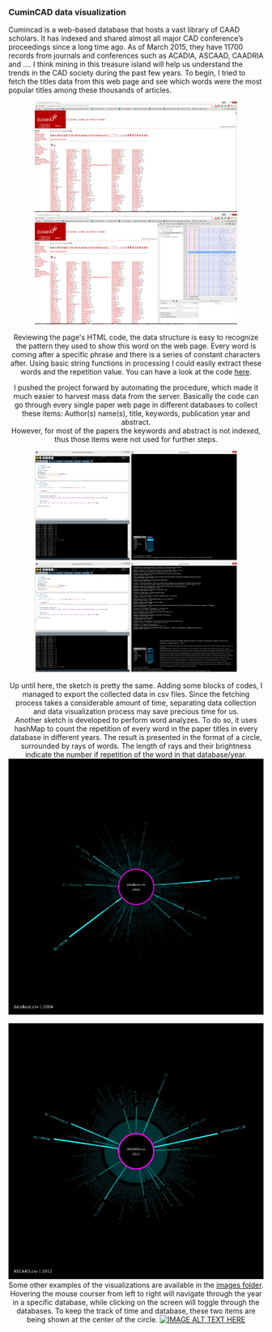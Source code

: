 ### CuminCAD data visualization

Cumincad is a web-based database that hosts a vast library of CAAD scholars. It has indexed and shared almost all major CAD conference’s proceedings since a long time ago. As of March 2015, they have 11700 records from journals and conferences such as ACADIA, ASCAAD, CAADRIA and …. I think mining in this treasure island will help us understand the trends in the CAD society during the past few years.
To begin, I tried to fetch the titles data from this web page and see which words were the most popular titles among these thousands of articles.<br> 

<div style="text-align:center"><img src="https://github.com/Ardibid/Processing_projects/blob/master/CUMINCAD%20Data%20Visualization/images/keyword-page.png" alt="CUMINCAD index page" width="400">
<img src="https://github.com/Ardibid/Processing_projects/blob/master/CUMINCAD%20Data%20Visualization/images/keyword-page_robot_.png" alt="CUMINCAD index page" width="400"><br>

Reviewing the page's HTML code, the data structure is easy to recognize the pattern they used to show this word on the web page. Every word is coming after a specific phrase and there is a series of constant characters after.
Using basic string functions in processing I could easily extract these words and the repetition value. You can have a look at the code [here](Cumincad_fetcher.pde). <br>

I pushed the project forward by automating the procedure, which made it much easier to harvest mass data from the server. Basically the code can go through every single paper web page in different databases to collect these items:
Author(s) name(s), title, keywords, publication year and abstract. <br>
However, for most of the papers the keywords and abstract is not indexed, thus those items were not used for further steps.

<div style="text-align:center"><img src="https://github.com/Ardibid/Processing_projects/blob/master/CUMINCAD%20Data%20Visualization/images/01-1024x555.png" alt="CUMINCAD index page" width="400">
<img src="https://github.com/Ardibid/Processing_projects/blob/master/CUMINCAD%20Data%20Visualization/images/02-1024x555.png" alt="CUMINCAD index page" width="400"><br>

Up until here, the sketch is pretty the same. Adding some blocks of codes, I managed to export the collected data in csv files. Since the fetching process takes a considerable amount of time, separating data collection and data visualization process may save precious time for us. <br>
Another sketch is developed to perform word analyzes. To do so, it uses hashMap to count the repetition of every word in the paper titles in every database in different years. The result is presented in the format of a circle, surrounded by rays of words. The length of rays and their brightness indicate the number if repetition of the word in that database/year.<br>
![data visualization samples](https://github.com/Ardibid/Processing_projects/blob/master/CUMINCAD%20Data%20Visualization/images/6072frame.jpg)

![data visualization samples](https://github.com/Ardibid/Processing_projects/blob/master/CUMINCAD%20Data%20Visualization/images/2581frame.jpg)
Some other examples of the visualizations are available in the [images folder](CUMINCAD%20Data%20Visualization/images).
Hovering the mouse courser from left to right will navigate through the year in a specific database, while clicking on the screen will toggle through the databases. To keep the track of time and database, these two items are being shown at the center of the circle.
[![IMAGE ALT TEXT HERE](https://img.youtube.com/vi/St112fmGPYY/0.jpg)](https://www.youtube.com/watch?v=St112fmGPYY)
